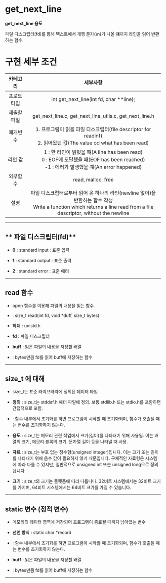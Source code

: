 # get_next_line

**get_next_line 용도**

파일 디스크립터(fd)를 통해 텍스트에서 개행 문자(\n)가 나올 떄까지 라인을 읽어 반환하는 함수.




# 구현 세부 조건

|                      카테고리                        |                                             세부사항                                          |
| :---------------------------------------------------------: | :-----------------------------------------------------------------------------------: |
|   프로토타입     |       int get_next_line(int fd, char **line);                |
|  제출할 파일   |        get_next_line.c, get_next_line_utils.c, get_next_line.h              |
|  매개변수   |       1. 프로그림이 읽을 파일 디스크립터(file descriptor for readinf) <br> 2. 읽어왔던 값(The value od what has been read)          |
|  리턴 값   |                1 : 한 라인이 읽혔을 떄(A line has been read) <br> 0 : EOF에 도달했을 때(EOF has been reached) <br> -1 : 에러가 발생했을 떄(An error happened)                 |
|  외부함수   |                   read, malloc, free               |
|     설명         |              파일 디스크럽터로부터 읽어 온 하나의 라인(newline 없이)을 반환하는 함수 작성 <br> Write a function which returns a line read from a file descriptor, without the newline                |

-------------------

## ** 파일 디스크립터(fd)**

- **0** : standard input : 표준 입력

  
- **1** : standard output : 표준 출력


- **2** : standard error : 표준 에러

  
-------------------

## **read 함수**

- open 함수를 이용해 파일의 내용을 읽는 함수

-  : size_t read(int fd, void *duff, size_t bytes)

- **헤더** : unistd.h


- **fd** : 파일 디스크립터


- **buff** : 읽은 파일의 내용을 저장할 배열

- : bytes만큼 fd를 읽어 buff에 저장하는 함수

-------------------


## **size_t 에 대해**

- size_t는 표준 라이브러리에 정의된 데이터 타입


- **정의** : size_t는 stddef.h 헤더 파일에 정의. 보통 stdlib.h 또는 stdio.h를 포함하면 간접적으로 포함.

- : 함수 내부에서 초기화를 하면 프로그램이 시작할 때 초기화되며, 함수가 호출될 때는 변수를 초기화하지 않는다. 


- **용도** : size_t는 메모리 관련 작업에서 크기(길이)를 나타내기 위해 사용됨. 이는 배열의 크기, 메모리 블록의 크기, 문자열 길이 등을 나타낼 때 사용.


- **자료** : size_t는 부호 없는 정수형(unsigned integer)입니다. 이는 크기 또는 길이를 나타내기 위해 음수 값이 필요하지 않기 때문입니다. 구체적인 자료형은 시스템에 따라 다를 수 있지만, 일반적으로 unsigned int 또는 unsigned long으로 정의됩니다.


- **크기** : size_t의 크기는 플랫폼에 따라 다릅니다. 32비트 시스템에서는 32비트 크기를 가지며, 64비트 시스템에서는 64비트 크기를 가질 수 있습니다.


-------------------

## **static 변수 (정적 변수)**

- 메모리의 데이터 영역에 저장되어 프로그램이 종료될 때까지 남아있는 변수


- **선언 방식** : static char *record

- : 함수 내부에서 초기화를 하면 프로그램이 시작할 때 초기화되며, 함수가 호출될 때는 변수를 초기화하지 않는다. 


- **buff** : 읽은 파일의 내용을 저장할 배열

- : bytes만큼 fd를 읽어 buff에 저장하는 함수


-------------------


